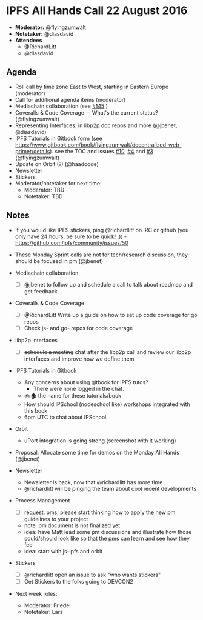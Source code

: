 # IPFS All Hands Call 22 August 2016

- **Moderator:**  @flyingzumwalt
- **Notetaker:**  @diasdavid
- **Attendees** 
  - @RichardLitt
  - @diasdavid


## Agenda

  - Roll call by time zone East to West, starting in Eastern Europe (moderator)
  - Call for additional agenda items (moderator)
  - Mediachain collaboration (see [#145](https://github.com/ipfs/pm/issues/145) )
  - Coveralls & Code Coverage -- What's the current status? (@flyingzumwalt)
  - Representing Interfaces, in libp2p doc repos and more (@jbenet, @diasdavid)
  - IPFS Tutorials in Gitbook form (see https://www.gitbook.com/book/flyingzumwalt/decentralized-web-primer/details). see the TOC and issues [#10](https://github.com/flyingzumwalt/decentralized-web-primer/issues/10), [#4](https://github.com/flyingzumwalt/decentralized-web-primer/issues/4) and [#3](https://github.com/flyingzumwalt/decentralized-web-primer/issues/3) (@flyingzumwalt)
  - Update on Orbit (?) (@haadcode)
  - Newsletter
  - Stickers
  - Moderator/notetaker for next time:
    - Moderator: TBD
    - Notetaker: TBD

## Notes

- If you would like IPFS stickers, ping @richardlitt on IRC or github (you only have 24 hours, be sure to be quick! :)) - https://github.com/ipfs/community/issues/50
- These Monday Sprint calls are not for tech/research discussion, they should be focused in pm (@jbenet)

- Mediachain collaboration
  - [ ] @jbenet to follow up and schedule a call to talk about roadmap and get feedback

- Coveralls & Code Coverage
  - [ ] @RichardLitt Write up a guide on how to set up code coverage for go repos
  - [ ] Check js- and go- repos for code coverage

- libp2p interfaces
  - [ ] ~~schedule a meeting~~ chat after the libp2p call and review our libp2p interfaces and improve how we define them

- IPFS Tutorials in Gitbook
  - Any concerns about using gitbook for IPFS tutos?
    - There were none logged in the chat. 
  - 🚲🏠 the name for these tutorials/book 
  - How should IPSchool (nodeschool like) workshops integrated with this book
  - 6pm UTC to chat about IPSchool
  
- Orbit
  - uPort integration is going strong (screenshot with it working)

- Proposal: Allocate some time for demos on the Monday All Hands (@jbenet)

- Newsletter
  - Newsletter is back, now that @richardlitt has more time
  - @richardlitt will be pinging the team about cool recent developments

- Process Management
  - [ ] request: pms, please start thinking how to apply the new pm guidelines to your project
  - note: pm document is not finalized yet
  - idea: have Matt lead some pm discussions and illustrate how those could/should look like so that the pms can learn and see how they feel
  - idea: start with js-ipfs and orbit

- Stickers
  - [ ] @richardlitt open an issue to ask "who wants stickers"
  - [ ] Get Stickers to the folks going to DEVCON2

- Next week roles:
  - Moderator: Friedel
  - Notetaker: Lars